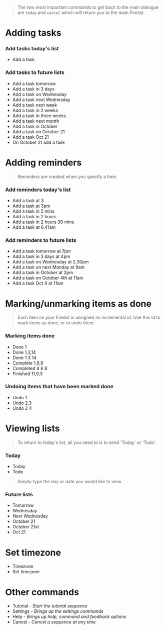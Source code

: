 > The two most important commands to get back to the main dialogue are `today` and `cancel` which will return you to the main Firelist.

# Adding tasks

### Add tasks today's list
- Add a task

### Add tasks to future lists
- Add a task tomorrow
- Add a task in 3 days
- Add a task on Wednesday
- Add a task next Wednesday
- Add a task next week
- Add a task in 2 weeks
- Add a task in three weeks
- Add a task next month
- Add a task in October
- Add a task on October 21
- Add a task Oct 21
- On October 21 add a task

# Adding reminders

> Reminders are created when you specify a time.

### Add reminders today's list
- Add a task at 3
- Add a task at 3pm
- Add a task in 5 mins
- Add a task in 2 hours
- Add a task in 2 hours 30 mins
- Add a task at 6.41am

### Add reminders to future lists
- Add a task tomorrow at 7pm
- Add a task in 3 days at 4pm
- Add a task on Wednesday at 2.30pm
- Add a task on next Monday at 9am
- Add a task in October at 2pm
- Add a task on October 4th at 11am
- Add a task Oct 4 at 11am

# Marking/unmarking items as done

> Each item on your Firelist is assigned an incremental id. Use this id to mark items as done, or to undo them.

### Marking items done
- Done 1
- Done 1,3,14
- Done 1 3 14
- Complete 1,6,9
- Completed 4 6 8
- Finished 11,9,3

### Undoing items that have been marked done
- Undo 1
- Undo 2,3
- Undo 2 4

# Viewing lists
> To return to today's list, all you need to is to send 'Today' or 'Todo'.

### Today
- Today
- Todo

> Simply type the day or date you would like to view.

### Future lists
- Tomorrow
- Wednesday
- Next Wednesday
- October 21
- October 21st
- Oct 21

# Set timezone

- Timezone
- Set timezone

# Other commands
- Tutorial - *Start the tutorial sequence*
- Settings - *Brings up the settings commands*
- Help - *Brings up help, command and feedback options*
- Cancel - *Cancel a sequence at any time*